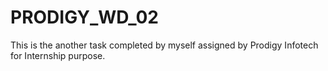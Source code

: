 # PRODIGY_WD_02
This is the another task completed by myself assigned by Prodigy Infotech for Internship purpose. 
